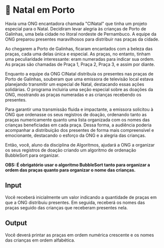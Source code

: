 # 🎅 Natal em Porto
Havia uma ONG encantadora chamada "CINatal" que tinha um projeto especial para o Natal. Decidiram levar alegria às crianças de Porto de Galinhas, uma bela cidade no litoral nordeste de Pernambuco. A equipe da ONG preparou presentes maravilhosos para distribuir nas praças da cidade.

Ao chegarem a Porto de Galinhas, ficaram encantados com a beleza das praças, cada uma delas única e especial. As praças, no entanto, tinham uma peculiaridade interessante: eram numeradas para indicar sua ordem. As praças são chamadas de Praça 1, Praça 2, Praça 3, e assim por diante.

Enquanto a equipe da ONG CINatal distribuía os presentes nas praças de Porto de Galinhas, souberam que uma emissora de televisão local estava planejando transmitir um especial de Natal, destacando essas ações solidárias. O programa incluiria uma seção especial sobre as doações da ONG, mostrando as praças numeradas e as crianças recebendo os presentes.

Para garantir uma transmissão fluida e impactante, a emissora solicitou à ONG que ordenasse os seus registros de doação, ordenando tanto as praças numericamente quanto uma lista organizada com os nomes das crianças beneficiadas em cada praça. Dessa forma, a audiência poderia acompanhar a distribuição dos presentes de forma mais compreensível e emocionante, destacando o esforço da ONG e a alegria das crianças.

Então, você, aluno da disciplina de Algoritmos, ajudará a ONG a organizar os seus registros de doação criando um algoritmo de ordenação BubbleSort para organizar.

**OBS: É obrigatório usar o algoritmo BubbleSort tanto para organizar a ordem das praças quanto para organizar o nome das crianças.**

## Input

Você receberá inicialmente um valor indicando a quantidade de praças em que a ONG distribuiu presentes. Em seguida, receberá os nomes das praças seguido das crianças que receberam presentes nela.

## Output

Você deverá printar as praças em ordem numérica crescente e os nomes das crianças em ordem alfabética.